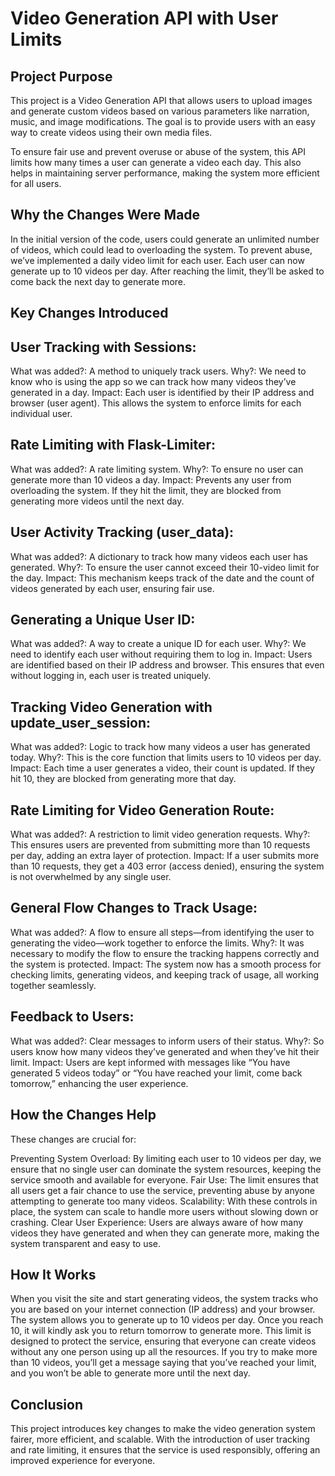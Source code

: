 # Video Generation API with User Limits
## Project Purpose
This project is a Video Generation API that allows users to upload images and generate custom videos based on various parameters like narration, music, and image modifications. The goal is to provide users with an easy way to create videos using their own media files.

To ensure fair use and prevent overuse or abuse of the system, this API limits how many times a user can generate a video each day. This also helps in maintaining server performance, making the system more efficient for all users.

## Why the Changes Were Made
In the initial version of the code, users could generate an unlimited number of videos, which could lead to overloading the system. To prevent abuse, we’ve implemented a daily video limit for each user. Each user can now generate up to 10 videos per day. After reaching the limit, they’ll be asked to come back the next day to generate more.

## Key Changes Introduced

## User Tracking with Sessions:

What was added?: A method to uniquely track users.
Why?: We need to know who is using the app so we can track how many videos they’ve generated in a day.
Impact: Each user is identified by their IP address and browser (user agent). This allows the system to enforce limits for each individual user.

## Rate Limiting with Flask-Limiter:

What was added?: A rate limiting system.
Why?: To ensure no user can generate more than 10 videos a day.
Impact: Prevents any user from overloading the system. If they hit the limit, they are blocked from generating more videos until the next day.

## User Activity Tracking (user_data):

What was added?: A dictionary to track how many videos each user has generated.
Why?: To ensure the user cannot exceed their 10-video limit for the day.
Impact: This mechanism keeps track of the date and the count of videos generated by each user, ensuring fair use.

## Generating a Unique User ID:

What was added?: A way to create a unique ID for each user.
Why?: We need to identify each user without requiring them to log in.
Impact: Users are identified based on their IP address and browser. This ensures that even without logging in, each user is treated uniquely.

## Tracking Video Generation with update_user_session:

What was added?: Logic to track how many videos a user has generated today.
Why?: This is the core function that limits users to 10 videos per day.
Impact: Each time a user generates a video, their count is updated. If they hit 10, they are blocked from generating more that day.

## Rate Limiting for Video Generation Route:

What was added?: A restriction to limit video generation requests.
Why?: This ensures users are prevented from submitting more than 10 requests per day, adding an extra layer of protection.
Impact: If a user submits more than 10 requests, they get a 403 error (access denied), ensuring the system is not overwhelmed by any single user.

## General Flow Changes to Track Usage:

What was added?: A flow to ensure all steps—from identifying the user to generating the video—work together to enforce the limits.
Why?: It was necessary to modify the flow to ensure the tracking happens correctly and the system is protected.
Impact: The system now has a smooth process for checking limits, generating videos, and keeping track of usage, all working together seamlessly.

## Feedback to Users:

What was added?: Clear messages to inform users of their status.
Why?: So users know how many videos they’ve generated and when they’ve hit their limit.
Impact: Users are kept informed with messages like “You have generated 5 videos today” or “You have reached your limit, come back tomorrow,” enhancing the user experience.

## How the Changes Help

These changes are crucial for:

Preventing System Overload: By limiting each user to 10 videos per day, we ensure that no single user can dominate the system resources, keeping the service smooth and available for everyone.
Fair Use: The limit ensures that all users get a fair chance to use the service, preventing abuse by anyone attempting to generate too many videos.
Scalability: With these controls in place, the system can scale to handle more users without slowing down or crashing.
Clear User Experience: Users are always aware of how many videos they have generated and when they can generate more, making the system transparent and easy to use.

## How It Works 
When you visit the site and start generating videos, the system tracks who you are based on your internet connection (IP address) and your browser.
The system allows you to generate up to 10 videos per day. Once you reach 10, it will kindly ask you to return tomorrow to generate more.
This limit is designed to protect the service, ensuring that everyone can create videos without any one person using up all the resources.
If you try to make more than 10 videos, you’ll get a message saying that you’ve reached your limit, and you won’t be able to generate more until the next day.


## Conclusion
This project introduces key changes to make the video generation system fairer, more efficient, and scalable. With the introduction of user tracking and rate limiting, it ensures that the service is used responsibly, offering an improved experience for everyone.
